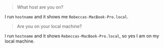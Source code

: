 > What host are you on?

I run `hostname` and it shows me `Rebeccas-MacBook-Pro.local`.

> Are you on your local machine?

I run `hostname` and it shows `Rebeccas-MacBook-Pro.local`, so yes I am on my local machine.
